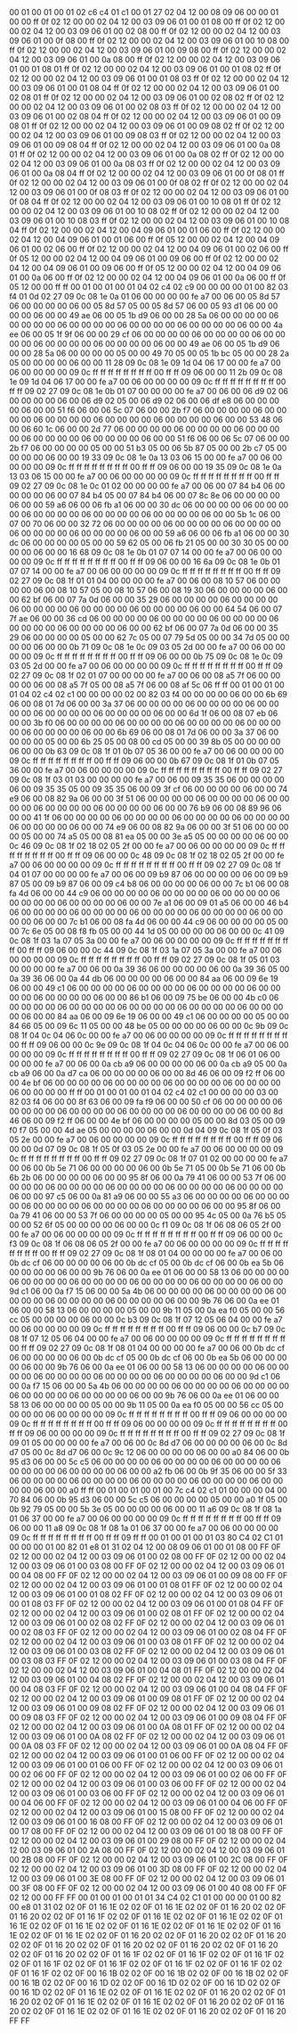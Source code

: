 <METERDATA>
<OBISCODES>
00 01 00 01 00 01 02 c6 c4 01 c1 00 01 27 02 04 12 00 08 09 06 00 00 01 00 00 ff 0f 02 12 00 00 02 04 12 00 03 09 06 01 00 01 08 00 ff 0f 02 12 00 00 02 04 12 00 03 09 06 01 00 02 08 00 ff 0f 02 12 00 00 02 04 12 00 03 09 06 01 00 0f 08 00 ff 0f 02 12 00 00 02 04 12 00 03 09 06 01 00 10 08 00 ff 0f 02 12 00 00 02 04 12 00 03 09 06 01 00 09 08 00 ff 0f 02 12 00 00 02 04 12 00 03 09 06 01 00 0a 08 00 ff 0f 02 12 00 00 02 04 12 00 03 09 06 01 00 01 08 01 ff 0f 02 12 00 00 02 04 12 00 03 09 06 01 00 01 08 02 ff 0f 02 12 00 00 02 04 12 00 03 09 06 01 00 01 08 03 ff 0f 02 12 00 00 02 04 12 00 03 09 06 01 00 01 08 04 ff 0f 02 12 00 00 02 04 12 00 03 09 06 01 00 02 08 01 ff 0f 02 12 00 00 02 04 12 00 03 09 06 01 00 02 08 02 ff 0f 02 12 00 00 02 04 12 00 03 09 06 01 00 02 08 03 ff 0f 02 12 00 00 02 04 12 00 03 09 06 01 00 02 08 04 ff 0f 02 12 00 00 02 04 12 00 03 09 06 01 00 09 08 01 ff 0f 02 12 00 00 02 04 12 00 03 09 06 01 00 09 08 02 ff 0f 02 12 00 00 02 04 12 00 03 09 06 01 00 09 08 03 ff 0f 02 12 00 00 02 04 12 00 03 09 06 01 00 09 08 04 ff 0f 02 12 00 00 02 04 12 00 03 09 06 01 00 0a 08 01 ff 0f 02 12 00 00 02 04 12 00 03 09 06 01 00 0a 08 02 ff 0f 02 12 00 00 02 04 12 00 03 09 06 01 00 0a 08 03 ff 0f 02 12 00 00 02 04 12 00 03 09 06 01 00 0a 08 04 ff 0f 02 12 00 00 02 04 12 00 03 09 06 01 00 0f 08 01 ff 0f 02 12 00 00 02 04 12 00 03 09 06 01 00 0f 08 02 ff 0f 02 12 00 00 02 04 12 00 03 09 06 01 00 0f 08 03 ff 0f 02 12 00 00 02 04 12 00 03 09 06 01 00 0f 08 04 ff 0f 02 12 00 00 02 04 12 00 03 09 06 01 00 10 08 01 ff 0f 02 12 00 00 02 04 12 00 03 09 06 01 00 10 08 02 ff 0f 02 12 00 00 02 04 12 00 03 09 06 01 00 10 08 03 ff 0f 02 12 00 00 02 04 12 00 03 09 06 01 00 10 08 04 ff 0f 02 12 00 00 02 04 12 00 04 09 06 01 00 01 06 00 ff 0f 02 12 00 00 02 04 12 00 04 09 06 01 00 01 06 00 ff 0f 05 12 00 00 02 04 12 00 04 09 06 01 00 02 06 00 ff 0f 02 12 00 00 02 04 12 00 04 09 06 01 00 02 06 00 ff 0f 05 12 00 00 02 04 12 00 04 09 06 01 00 09 06 00 ff 0f 02 12 00 00 02 04 12 00 04 09 06 01 00 09 06 00 ff 0f 05 12 00 00 02 04 12 00 04 09 06 01 00 0a 06 00 ff 0f 02 12 00 00 02 04 12 00 04 09 06 01 00 0a 06 00 ff 0f 05 12 00 00 ff ff 
</OBISCODES>
<OBISDATA>
00 01 00 01 00 01 04 02 c4 02 c9 00 00 00 00 01 00 82 03 f4 01 0d 02 27 09 0c 08 1e 0a 01 06 00 00 00 00 fe a7 00 06 00 05 8d 57 06 00 00 00 00 06 00 05 8d 57 05 00 05 8d 57 06 00 05 93 d1 06 00 00 00 00 06 00 00 49 ae 06 00 05 1b d9 06 00 00 28 5a 06 00 00 00 00 06 00 00 00 00 06 00 00 00 00 06 00 00 00 00 06 00 00 00 00 06 00 00 4a ee 06 00 05 1f 9f 06 00 00 29 cf 06 00 00 00 00 06 00 00 00 00 06 00 00 00 00 06 00 00 00 00 06 00 00 00 00 06 00 00 49 ae 06 00 05 1b d9 06 00 00 28 5a 06 00 00 00 00 05 00 00 49 70 05 00 05 1b bc 05 00 00 28 2a 05 00 00 00 00 06 00 00 11 28 09 0c 08 1e 09 1d 04 06 17 00 00 fe a7 00 06 00 00 00 00 09 0c ff ff ff ff ff ff ff ff 00 ff ff 09 06 00 00 11 2b 09 0c 08 1e 09 1d 04 06 17 00 00 fe a7 00 06 00 00 00 00 09 0c ff ff ff ff ff ff ff ff 00 ff ff 09 02 27 09 0c 08 1e 0b 01 07 00 00 00 00 fe a7 00 06 00 06 d9 02 06 00 00 00 00 06 00 06 d9 02 05 00 06 d9 02 06 00 06 df e8 06 00 00 00 00 06 00 00 51 f6 06 00 06 5c 07 06 00 00 2b f7 06 00 00 00 00 06 00 00 00 00 06 00 00 00 00 06 00 00 00 00 06 00 00 00 00 06 00 00 53 48 06 00 06 60 1c 06 00 00 2d 77 06 00 00 00 00 06 00 00 00 00 06 00 00 00 00 06 00 00 00 00 06 00 00 00 00 06 00 00 51 f6 06 00 06 5c 07 06 00 00 2b f7 06 00 00 00 00 05 00 00 51 b3 05 00 06 5b 87 05 00 00 2b c7 05 00 00 00 00 06 00 00 19 33 09 0c 08 1e 0a 13 03 06 15 00 00 fe a7 00 06 00 00 00 00 09 0c ff ff ff ff ff ff ff ff 00 ff ff 09 06 00 00 19 35 09 0c 08 1e 0a 13 03 06 15 00 00 fe a7 00 06 00 00 00 00 09 0c ff ff ff ff ff ff ff ff 00 ff ff 09 02 27 09 0c 08 1e 0c 01 02 00 00 00 00 fe a7 00 06 00 07 84 b4 06 00 00 00 00 06 00 07 84 b4 05 00 07 84 b4 06 00 07 8c 8e 06 00 00 00 00 06 00 00 59 a6 06 00 06 fb a1 06 00 00 30 dc 06 00 00 00 00 06 00 00 00 00 06 00 00 00 00 06 00 00 00 00 06 00 00 00 00 06 00 00 5b 1c 06 00 07 00 70 06 00 00 32 72 06 00 00 00 00 06 00 00 00 00 06 00 00 00 00 06 00 00 00 00 06 00 00 00 00 06 00 00 59 a6 06 00 06 fb a1 06 00 00 30 dc 06 00 00 00 00 05 00 00 59 62 05 00 06 fb 21 05 00 00 30 30 05 00 00 00 00 06 00 00 16 68 09 0c 08 1e 0b 01 07 07 14 00 00 fe a7 00 06 00 00 00 00 09 0c ff ff ff ff ff ff ff ff 00 ff ff 09 06 00 00 16 6a 09 0c 08 1e 0b 01 07 07 14 00 00 fe a7 00 06 00 00 00 00 09 0c ff ff ff ff ff ff ff ff 00 ff ff 09 02 27 09 0c 08 1f 01 01 04 00 00 00 00 fe a7 00 06 00 08 10 57 06 00 00 00 00 06 00 08 10 57 05 00 08 10 57 06 00 08 19 30 06 00 00 00 00 06 00 00 62 bf 06 00 07 7a 0d 06 00 00 35 29 06 00 00 00 00 06 00 00 00 00 06 00 00 00 00 06 00 00 00 00 06 00 00 00 00 06 00 00 64 54 06 00 07 7f ae 06 00 00 36 cd 06 00 00 00 00 06 00 00 00 00 06 00 00 00 00 06 00 00 00 00 06 00 00 00 00 06 00 00 62 bf 06 00 07 7a 0d 06 00 00 35 29 06 00 00 00 00 05 00 00 62 7c 05 00 07 79 5d 05 00 00 34 7d 05 00 00 00 00 06 00 00 0b 71 09 0c 08 1e 0c 09 03 05 2d 00 00 fe a7 00 06 00 00 00 00 09 0c ff ff ff ff ff ff ff ff 00 ff ff 09 06 00 00 0b 75 09 0c 08 1e 0c 09 03 05 2d 00 00 fe a7 00 06 00 00 00 00 09 0c ff ff ff ff ff ff ff ff 00 ff ff 09 02 27 09 0c 08 1f 02 01 07 00 00 00 00 fe a7 00 06 00 08 a5 7f 06 00 00 00 00 06 00 08 a5 7f 05 00 08 a5 7f 06 00 08 af 5c 06 ff ff 
00 01 00 01 00 01 04 02 c4 02 c1 00 00 00 00 02 00 82 03 f4 00 00 00 00 06 00 00 6b 69 06 00 08 01 7d 06 00 00 3a 37 06 00 00 00 00 06 00 00 00 00 06 00 00 00 00 06 00 00 00 00 06 00 00 00 00 06 00 00 6d 1f 06 00 08 07 eb 06 00 00 3b f0 06 00 00 00 00 06 00 00 00 00 06 00 00 00 00 06 00 00 00 00 06 00 00 00 00 06 00 00 6b 69 06 00 08 01 7d 06 00 00 3a 37 06 00 00 00 00 05 00 00 6b 25 05 00 08 00 cd 05 00 00 39 8b 05 00 00 00 00 06 00 00 0b 63 09 0c 08 1f 01 0b 07 05 36 00 00 fe a7 00 06 00 00 00 00 09 0c ff ff ff ff ff ff ff ff 00 ff ff 09 06 00 00 0b 67 09 0c 08 1f 01 0b 07 05 36 00 00 fe a7 00 06 00 00 00 00 09 0c ff ff ff ff ff ff ff ff 00 ff ff 09 02 27 09 0c 08 1f 03 01 03 00 00 00 00 fe a7 00 06 00 09 35 35 06 00 00 00 00 06 00 09 35 35 05 00 09 35 35 06 00 09 3f cf 06 00 00 00 00 06 00 00 74 e9 06 00 08 82 9a 06 00 00 3f 51 06 00 00 00 00 06 00 00 00 00 06 00 00 00 00 06 00 00 00 00 06 00 00 00 00 06 00 00 76 b9 06 00 08 89 96 06 00 00 41 1f 06 00 00 00 00 06 00 00 00 00 06 00 00 00 00 06 00 00 00 00 06 00 00 00 00 06 00 00 74 e9 06 00 08 82 9a 06 00 00 3f 51 06 00 00 00 00 05 00 00 74 a5 05 00 08 81 ea 05 00 00 3e a5 05 00 00 00 00 06 00 00 0c 46 09 0c 08 1f 02 18 02 05 2f 00 00 fe a7 00 06 00 00 00 00 09 0c ff ff ff ff ff ff ff ff 00 ff ff 09 06 00 00 0c 48 09 0c 08 1f 02 18 02 05 2f 00 00 fe a7 00 06 00 00 00 00 09 0c ff ff ff ff ff ff ff ff 00 ff ff 09 02 27 09 0c 08 1f 04 01 07 00 00 00 00 fe a7 00 06 00 09 b9 87 06 00 00 00 00 06 00 09 b9 87 05 00 09 b9 87 06 00 09 c4 b8 06 00 00 00 00 06 00 00 7c b1 06 00 08 fa 4d 06 00 00 44 c9 06 00 00 00 00 06 00 00 00 00 06 00 00 00 00 06 00 00 00 00 06 00 00 00 00 06 00 00 7e a1 06 00 09 01 a5 06 00 00 46 b4 06 00 00 00 00 06 00 00 00 00 06 00 00 00 00 06 00 00 00 00 06 00 00 00 00 06 00 00 7c b1 06 00 08 fa 4d 06 00 00 44 c9 06 00 00 00 00 05 00 00 7c 6e 05 00 08 f8 fb 05 00 00 44 1d 05 00 00 00 00 06 00 00 0c 41 09 0c 08 1f 03 1a 07 05 3a 00 00 fe a7 00 06 00 00 00 00 09 0c ff ff ff ff ff ff ff ff 00 ff ff 09 06 00 00 0c 44 09 0c 08 1f 03 1a 07 05 3a 00 00 fe a7 00 06 00 00 00 00 09 0c ff ff ff ff ff ff ff ff 00 ff ff 09 02 27 09 0c 08 1f 05 01 03 00 00 00 00 fe a7 00 06 00 0a 39 36 06 00 00 00 00 06 00 0a 39 36 05 00 0a 39 36 06 00 0a 44 db 06 00 00 00 00 06 00 00 84 aa 06 00 09 6e 19 06 00 00 49 c1 06 00 00 00 00 06 00 00 00 00 06 00 00 00 00 06 00 00 00 00 06 00 00 00 00 06 00 00 86 b1 06 00 09 75 be 06 00 00 4b c0 06 00 00 00 00 06 00 00 00 00 06 00 00 00 00 06 00 00 00 00 06 00 00 00 00 06 00 00 84 aa 06 00 09 6e 19 06 00 00 49 c1 06 00 00 00 00 05 00 00 84 66 05 00 09 6c 11 05 00 00 48 be 05 00 00 00 00 06 00 00 0c 9b 09 0c 08 1f 04 0c 04 06 0c 00 00 fe a7 00 06 00 00 00 00 09 0c ff ff ff ff ff ff ff ff 00 ff ff 09 06 00 00 0c 9e 09 0c 08 1f 04 0c 04 06 0c 00 00 fe a7 00 06 00 00 00 00 09 0c ff ff ff ff ff ff ff ff 00 ff ff 09 02 27 09 0c 08 1f 06 01 06 00 00 00 00 fe a7 00 06 00 0a cb a9 06 00 00 00 00 06 00 0a cb a9 05 00 0a cb a9 06 00 0a d7 ca 06 00 00 00 00 06 00 00 8d 46 06 00 09 f2 ff 06 00 00 4e bf 06 00 00 00 00 06 00 00 00 00 06 00 00 00 00 06 00 00 00 00 06 00 00 00 00 ff ff 
00 01 00 01 00 01 04 02 c4 02 c1 00 00 00 00 03 00 82 03 f4 06 00 00 8f 63 06 00 09 fa f9 06 00 00 50 cf 06 00 00 00 00 06 00 00 00 00 06 00 00 00 00 06 00 00 00 00 06 00 00 00 00 06 00 00 8d 46 06 00 09 f2 ff 06 00 00 4e bf 06 00 00 00 00 05 00 00 8d 03 05 00 09 f0 f7 05 00 00 4d ae 05 00 00 00 00 06 00 00 0d 04 09 0c 08 1f 05 0f 03 05 2e 00 00 fe a7 00 06 00 00 00 00 09 0c ff ff ff ff ff ff ff ff 00 ff ff 09 06 00 00 0d 07 09 0c 08 1f 05 0f 03 05 2e 00 00 fe a7 00 06 00 00 00 00 09 0c ff ff ff ff ff ff ff ff 00 ff ff 09 02 27 09 0c 08 1f 07 01 02 00 00 00 00 fe a7 00 06 00 0b 5e 71 06 00 00 00 00 06 00 0b 5e 71 05 00 0b 5e 71 06 00 0b 6b 2b 06 00 00 00 00 06 00 00 95 8f 06 00 0a 79 41 06 00 00 53 7f 06 00 00 00 00 06 00 00 00 00 06 00 00 00 00 06 00 00 00 00 06 00 00 00 00 06 00 00 97 c5 06 00 0a 81 a9 06 00 00 55 a3 06 00 00 00 00 06 00 00 00 00 06 00 00 00 00 06 00 00 00 00 06 00 00 00 00 06 00 00 95 8f 06 00 0a 79 41 06 00 00 53 7f 06 00 00 00 00 05 00 00 95 4c 05 00 0a 76 b5 05 00 00 52 6f 05 00 00 00 00 06 00 00 0c f1 09 0c 08 1f 06 08 06 05 2f 00 00 fe a7 00 06 00 00 00 00 09 0c ff ff ff ff ff ff ff ff 00 ff ff 09 06 00 00 0c f3 09 0c 08 1f 06 08 06 05 2f 00 00 fe a7 00 06 00 00 00 00 09 0c ff ff ff ff ff ff ff ff 00 ff ff 09 02 27 09 0c 08 1f 08 01 04 00 00 00 00 fe a7 00 06 00 0b dc cf 06 00 00 00 00 06 00 0b dc cf 05 00 0b dc cf 06 00 0b ea 5b 06 00 00 00 00 06 00 00 9b 76 06 00 0a ee 01 06 00 00 58 13 06 00 00 00 00 06 00 00 00 00 06 00 00 00 00 06 00 00 00 00 06 00 00 00 00 06 00 00 9d c1 06 00 0a f7 15 06 00 00 5a 4b 06 00 00 00 00 06 00 00 00 00 06 00 00 00 00 06 00 00 00 00 06 00 00 00 00 06 00 00 9b 76 06 00 0a ee 01 06 00 00 58 13 06 00 00 00 00 05 00 00 9b 11 05 00 0a ea f0 05 00 00 56 cc 05 00 00 00 00 06 00 00 0c b3 09 0c 08 1f 07 12 05 06 04 00 00 fe a7 00 06 00 00 00 00 09 0c ff ff ff ff ff ff ff ff 00 ff ff 09 06 00 00 0c b7 09 0c 08 1f 07 12 05 06 04 00 00 fe a7 00 06 00 00 00 00 09 0c ff ff ff ff ff ff ff ff 00 ff ff 09 02 27 09 0c 08 1f 08 01 04 00 00 00 00 fe a7 00 06 00 0b dc cf 06 00 00 00 00 06 00 0b dc cf 05 00 0b dc cf 06 00 0b ea 5b 06 00 00 00 00 06 00 00 9b 76 06 00 0a ee 01 06 00 00 58 13 06 00 00 00 00 06 00 00 00 00 06 00 00 00 00 06 00 00 00 00 06 00 00 00 00 06 00 00 9d c1 06 00 0a f7 15 06 00 00 5a 4b 06 00 00 00 00 06 00 00 00 00 06 00 00 00 00 06 00 00 00 00 06 00 00 00 00 06 00 00 9b 76 06 00 0a ee 01 06 00 00 58 13 06 00 00 00 00 05 00 00 9b 11 05 00 0a ea f0 05 00 00 56 cc 05 00 00 00 00 06 00 00 00 00 09 0c ff ff ff ff ff ff ff ff 00 ff ff 09 06 00 00 00 00 09 0c ff ff ff ff ff ff ff ff 00 ff ff 09 06 00 00 00 00 09 0c ff ff ff ff ff ff ff ff 00 ff ff 09 06 00 00 00 00 09 0c ff ff ff ff ff ff ff ff 00 ff ff 09 02 27 09 0c 08 1f 09 01 05 00 00 00 00 fe a7 00 06 00 0c 8d d7 06 00 00 00 00 06 00 0c 8d d7 05 00 0c 8d d7 06 00 0c 9c 12 06 00 00 00 00 06 00 00 a0 84 06 00 0b 95 d3 06 00 00 5c c5 06 00 00 00 00 06 00 00 00 00 06 00 00 00 00 06 00 00 00 00 06 00 00 00 00 06 00 00 a2 fb 06 00 0b 9f 35 06 00 00 5f 33 06 00 00 00 00 06 00 00 00 00 06 00 00 00 00 06 00 00 00 00 06 00 00 00 00 06 00 00 a0 ff ff 
00 01 00 01 00 01 00 7c c4 02 c1 01 00 00 00 04 00 70 84 06 00 0b 95 d3 06 00 00 5c c5 06 00 00 00 00 05 00 00 a0 1f 05 00 0b 92 79 05 00 00 5b 3e 05 00 00 00 00 06 00 00 11 a6 09 0c 08 1f 08 1a 01 06 37 00 00 fe a7 00 06 00 00 00 00 09 0c ff ff ff ff ff ff ff ff 00 ff ff 09 06 00 00 11 a8 09 0c 08 1f 08 1a 01 06 37 00 00 fe a7 00 06 00 00 00 00 09 0c ff ff ff ff ff ff ff ff 00 ff ff 09 ff ff 
</OBISDATA>
<SCALAROBISCODES>
00 01 00 01 00 01 03 80 C4 02 C1 01 00 00 00 01 00 82 01 e8 01 31 02 04 12 00 08 09 06 01 00 01 08 00 FF 0F 02 12 00 00 02 04 12 00 03 09 06 01 00 02 08 00 FF 0F 02 12 00 00 02 04 12 00 03 09 06 01 00 03 08 00 FF 0F 02 12 00 00 02 04 12 00 03 09 06 01 00 04 08 00 FF 0F 02 12 00 00 02 04 12 00 03 09 06 01 00 09 08 00 FF 0F 02 12 00 00 02 04 12 00 03 09 06 01 00 01 08 01 FF 0F 02 12 00 00 02 04 12 00 03 09 06 01 00 01 08 02 FF 0F 02 12 00 00 02 04 12 00 03 09 06 01 00 01 08 03 FF 0F 02 12 00 00 02 04 12 00 03 09 06 01 00 01 08 04 FF 0F 02 12 00 00 02 04 12 00 03 09 06 01 00 02 08 01 FF 0F 02 12 00 00 02 04 12 00 03 09 06 01 00 02 08 02 FF 0F 02 12 00 00 02 04 12 00 03 09 06 01 00 02 08 03 FF 0F 02 12 00 00 02 04 12 00 03 09 06 01 00 02 08 04 FF 0F 02 12 00 00 02 04 12 00 03 09 06 01 00 03 08 01 FF 0F 02 12 00 00 02 04 12 00 03 09 06 01 00 03 08 02 FF 0F 02 12 00 00 02 04 12 00 03 09 06 01 00 03 08 03 FF 0F 02 12 00 00 02 04 12 00 03 09 06 01 00 03 08 04 FF 0F 02 12 00 00 02 04 12 00 03 09 06 01 00 04 08 01 FF 0F 02 12 00 00 02 04 12 00 03 09 06 01 00 04 08 02 FF 0F 02 12 00 00 02 04 12 00 03 09 06 01 00 04 08 03 FF 0F 02 12 00 00 02 04 12 00 03 09 06 01 00 04 08 04 FF 0F 02 12 00 00 02 04 12 00 03 09 06 01 00 09 08 01 FF 0F 02 12 00 00 02 04 12 00 03 09 06 01 00 09 08 02 FF 0F 02 12 00 00 02 04 12 00 03 09 06 01 00 09 08 03 FF 0F 02 12 00 00 02 04 12 00 03 09 06 01 00 09 08 04 FF 0F 02 12 00 00 02 04 12 00 03 09 06 01 00 0A 08 01 FF 0F 02 12 00 00 02 04 12 00 03 09 06 01 00 0A 08 02 FF 0F 02 12 00 00 02 04 12 00 03 09 06 01 00 0A 08 03 FF 0F 02 12 00 00 02 04 12 00 03 09 06 01 00 0A 08 04 FF 0F 02 12 00 00 02 04 12 00 03 09 06 01 00 01 06 00 FF 0F 02 12 00 00 02 04 12 00 03 09 06 01 00 01 06 00 FF 0F 02 12 00 00 02 04 12 00 03 09 06 01 00 02 06 00 FF 0F 02 12 00 00 02 04 12 00 03 09 06 01 00 02 06 00 FF 0F 02 12 00 00 02 04 12 00 03 09 06 01 00 03 06 00 FF 0F 02 12 00 00 02 04 12 00 03 09 06 01 00 03 06 00 FF 0F 02 12 00 00 02 04 12 00 03 09 06 01 00 04 06 00 FF 0F 02 12 00 00 02 04 12 00 03 09 06 01 00 04 06 00 FF 0F 02 12 00 00 02 04 12 00 03 09 06 01 00 15 08 00 FF 0F 02 12 00 00 02 04 12 00 03 09 06 01 00 16 08 00 FF 0F 02 12 00 00 02 04 12 00 03 09 06 01 00 17 08 00 FF 0F 02 12 00 00 02 04 12 00 03 09 06 01 00 18 08 00 FF 0F 02 12 00 00 02 04 12 00 03 09 06 01 00 29 08 00 FF 0F 02 12 00 00 02 04 12 00 03 09 06 01 00 2A 08 00 FF 0F 02 12 00 00 02 04 12 00 03 09 06 01 00 2B 08 00 FF 0F 02 12 00 00 02 04 12 00 03 09 06 01 00 2C 08 00 FF 0F 02 12 00 00 02 04 12 00 03 09 06 01 00 3D 08 00 FF 0F 02 12 00 00 02 04 12 00 03 09 06 01 00 3E 08 00 FF 0F 02 12 00 00 02 04 12 00 03 09 06 01 00 3F 08 00 FF 0F 02 12 00 00 02 04 12 00 03 09 06 01 00 40 08 00 FF 0F 02 12 00 00 FF FF
</SCALAROBISCODES>
<SCALAROBISDATA>
00 01 00 01 00 01 01 34 C4 02 C1 01 00 00 00 01 00 82 00 e8 01 31 02 02 0F 01 16 1E 02 02 0F 01 16 1E 02 02 0F 01 16 20 02 02 0F 01 16 20 02 02 0F 01 16 1F 02 02 0F 01 16 1E 02 02 0F 01 16 1E 02 02 0F 01 16 1E 02 02 0F 01 16 1E 02 02 0F 01 16 1E 02 02 0F 01 16 1E 02 02 0F 01 16 1E 02 02 0F 01 16 1E 02 02 0F 01 16 20 02 02 0F 01 16 20 02 02 0F 01 16 20 02 02 0F 01 16 20 02 02 0F 01 16 20 02 02 0F 01 16 20 02 02 0F 01 16 20 02 02 0F 01 16 20 02 02 0F 01 16 1F 02 02 0F 01 16 1F 02 02 0F 01 16 1F 02 02 0F 01 16 1F 02 02 0F 01 16 1F 02 02 0F 01 16 1F 02 02 0F 01 16 1F 02 02 0F 01 16 1F 02 02 0F 00 16 1B 02 02 0F 00 16 1B 02 02 0F 00 16 1B 02 02 0F 00 16 1B 02 02 0F 00 16 1D 02 02 0F 00 16 1D 02 02 0F 00 16 1D 02 02 0F 00 16 1D 02 02 0F 01 16 1E 02 02 0F 01 16 1E 02 02 0F 01 16 20 02 02 0F 01 16 20 02 02 0F 01 16 1E 02 02 0F 01 16 1E 02 02 0F 01 16 20 02 02 0F 01 16 20 02 02 0F 01 16 1E 02 02 0F 01 16 1E 02 02 0F 01 16 20 02 02 0F 01 16 20 FF FF
</SCALAROBISDATA>
</METERDATA>